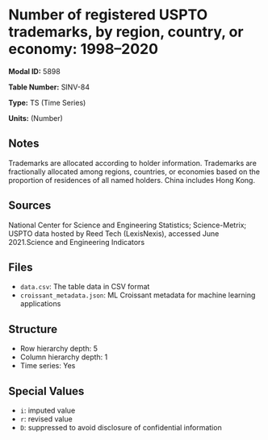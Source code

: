 # Number of registered USPTO trademarks, by region, country, or economy: 1998–2020

**Modal ID:** 5898

**Table Number:** SINV-84

**Type:** TS (Time Series)

**Units:** (Number)

## Notes

Trademarks are allocated according to holder information. Trademarks are fractionally allocated among regions, countries, or economies based on the proportion of residences of all named holders. China includes Hong Kong.

## Sources

National Center for Science and Engineering Statistics; Science-Metrix; USPTO data hosted by Reed Tech (LexisNexis), accessed June 2021.Science and Engineering Indicators

## Files

- `data.csv`: The table data in CSV format
- `croissant_metadata.json`: ML Croissant metadata for machine learning applications

## Structure

- Row hierarchy depth: 5
- Column hierarchy depth: 1
- Time series: Yes

## Special Values

- `i`: imputed value
- `r`: revised value
- `D`: suppressed to avoid disclosure of confidential information
